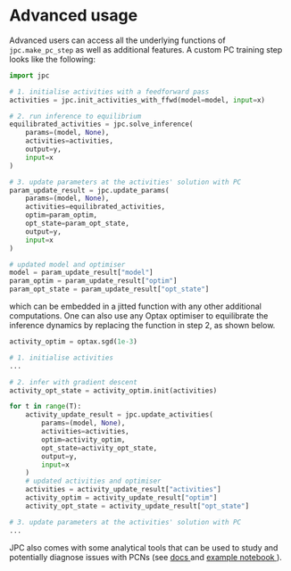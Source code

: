 # Advanced usage

Advanced users can access all the underlying functions of `jpc.make_pc_step` as 
well as additional features. A custom PC training step looks like the following:
```py
import jpc

# 1. initialise activities with a feedforward pass
activities = jpc.init_activities_with_ffwd(model=model, input=x)

# 2. run inference to equilibrium
equilibrated_activities = jpc.solve_inference(
    params=(model, None), 
    activities=activities, 
    output=y, 
    input=x
)

# 3. update parameters at the activities' solution with PC
param_update_result = jpc.update_params(
    params=(model, None), 
    activities=equilibrated_activities,
    optim=param_optim,
    opt_state=param_opt_state,
    output=y, 
    input=x
)

# updated model and optimiser
model = param_update_result["model"]
param_optim = param_update_result["optim"]
param_opt_state = param_update_result["opt_state"]
```
which can be embedded in a jitted function with any other additional 
computations. One can also use any Optax optimiser to equilibrate the inference
dynamics by replacing the function in step 2, as shown below.
```py
activity_optim = optax.sgd(1e-3)

# 1. initialise activities
...

# 2. infer with gradient descent
activity_opt_state = activity_optim.init(activities)

for t in range(T):
    activity_update_result = jpc.update_activities(
        params=(model, None),
        activities=activities,
        optim=activity_optim,
        opt_state=activity_opt_state,
        output=y,
        input=x
    )
    # updated activities and optimiser
    activities = activity_update_result["activities"]
    activity_optim = activity_update_result["optim"]
    activity_opt_state = activity_update_result["opt_state"]

# 3. update parameters at the activities' solution with PC
...
```
JPC also comes with some analytical tools that can be used to study and 
potentially diagnose issues with PCNs (see [docs
](https://thebuckleylab.github.io/jpc/api/Analytical%20tools/) 
and [example notebook
](https://thebuckleylab.github.io/jpc/examples/linear_net_theoretical_energy/)).
